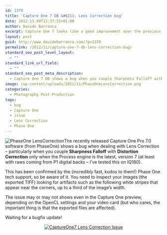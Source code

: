 ```yaml
---
id: 1370
title: 'Capture One 7 DB &#8211; Lens Correction bug'
date: 2012-11-08T12:37:52+01:00
author: Davide Barranca
excerpt: Capture One 7 looks like a good improvement over the previous version, but shows a nasty bug when you use a particular combination of lens corrections (with raw files coming from P1 digital back at least). Be aware!
layout: post
guid: http://www.davidebarranca.com/?p=1370
permalink: /2012/11/capture-one-7-db-lens-correction-bug/
standard_seo_post_level_layout:
  - ""
standard_link_url_field:
  - ""
standard_seo_post_meta_description:
  - Capture One 7 DB shows a bug when you couple Sharpness Falloff with Distortion Correction in the Lens Correction tab (IIQ raw from P1 back)
image: /wp-content/uploads/2012/11/PhaseOneLensCorrection.png
categories:
  - Photography Post-Production
tags:
  - bug
  - Capture One
  - issue
  - Lens Correction
  - Phase One
---
```

<div class="pf-content">
  <p>
    <img class="alignleft size-full wp-image-1371" title="PhaseOne LensCorrection" src="/wp-content/uploads/2012/11/PhaseOneLensCorrection.png" alt="PhaseOne LensCorrection" width="339" height="202" srcset="/wp-content/uploads/2012/11/PhaseOneLensCorrection.png 339w, /wp-content/uploads/2012/11/PhaseOneLensCorrection-150x89.png 150w, /wp-content/uploads/2012/11/PhaseOneLensCorrection-300x178.png 300w" sizes="(max-width: 339px) 100vw, 339px" />The recently released Capture One Pro 7.0 software (from PhaseOne) shows a bug when dealing with Lens Correction &#8211; particularly when you couple<strong> Sharpness Falloff</strong> with <strong>Distortion Correction</strong> only when the Process engine is the latest, version 7 (at least with raws coming from P1 digital backs &#8211; I&#8217;ve tested this on IQ180).
  </p>

  <p>
    This has been confirmed by the (incredibly fast, kudos to them!) Phase One tech support, so be aware of it. You need to inspect your images (the exported TIFF) looking for artifacts such as the following white stripes that appear near the corners, up to a third of the image&#8217;s width.
  </p>

  <p>
    The issue may or may not shows even in the Capture One preview, depending on the OpenCL settings and your video card (but who cares, the important thing is that the exported files are affected).
  </p>

  <p>
    Waiting for a bugfix update!
  </p>

  <p style="text-align: center;">
    <a href="/wp-content/uploads/2012/11/CaptureOne7_Issue.jpg" target="_blank"><img class="aligncenter size-full wp-image-1372" title="CaptureOne7 Lens Correction Issue" src="/wp-content/uploads/2012/11/CaptureOne7_Issue.jpg" alt="CaptureOne7 Lens Correction Issue" width="584" height="748" srcset="/wp-content/uploads/2012/11/CaptureOne7_Issue.jpg 584w, /wp-content/uploads/2012/11/CaptureOne7_Issue-150x192.jpg 150w, /wp-content/uploads/2012/11/CaptureOne7_Issue-234x300.jpg 234w" sizes="(max-width: 584px) 100vw, 584px" /></a>
  </p>
</div>
